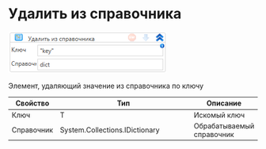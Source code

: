 # Удалить из справочника

![](../../../../resources/activities/extra/t1/collections/image-463.png)

Элемент, удаляющий значение из справочника по ключу

<table><thead><tr><th>Свойство</th><th width="266.3333333333333">Тип</th><th>Описание</th></tr></thead><tbody><tr><td>Ключ</td><td>T</td><td>Искомый ключ</td></tr><tr><td>Справочник</td><td>System.Collections.IDictionary</td><td>Обрабатываемый справочник</td></tr></tbody></table>

